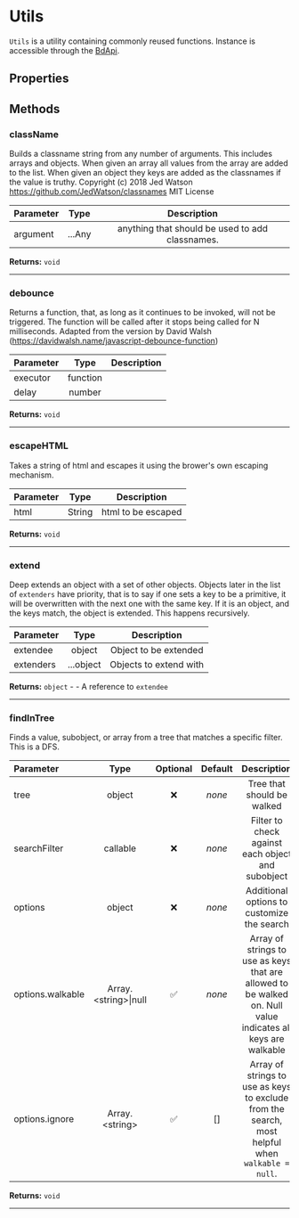 # Utils

`Utils` is a utility containing commonly reused functions. Instance is accessible through the [BdApi](./bdapi).

## Properties



## Methods

### className
Builds a classname string from any number of arguments. This includes arrays and objects. When given an array all values from the array are added to the list. When given an object they keys are added as the classnames if the value is truthy. Copyright (c) 2018 Jed Watson https://github.com/JedWatson/classnames MIT License

| Parameter |  Type  |       Description      |
|:----------|:------:|:----------------------:|
argument|...Any|anything that should be used to add classnames.

**Returns:** `void`
___

### debounce
Returns a function, that, as long as it continues to be invoked, will not be triggered. The function will be called after it stops being called for N milliseconds.  Adapted from the version by David Walsh (https://davidwalsh.name/javascript-debounce-function)

| Parameter |  Type  |       Description      |
|:----------|:------:|:----------------------:|
executor|function|
delay|number|

**Returns:** `void`
___

### escapeHTML
Takes a string of html and escapes it using the brower's own escaping mechanism.

| Parameter |  Type  |       Description      |
|:----------|:------:|:----------------------:|
html|String|html to be escaped

**Returns:** `void`
___

### extend
Deep extends an object with a set of other objects. Objects later in the list of `extenders` have priority, that is to say if one sets a key to be a primitive, it will be overwritten with the next one with the same key. If it is an object, and the keys match, the object is extended. This happens recursively.

| Parameter |  Type  |       Description      |
|:----------|:------:|:----------------------:|
extendee|object|Object to be extended
extenders|...object|Objects to extend with

**Returns:** `object` - - A reference to `extendee`
___

### findInTree
Finds a value, subobject, or array from a tree that matches a specific filter. This is a DFS.

| Parameter |  Type  | Optional | Default |       Description      |
|:----------|:------:|:--------:|:-------:|:----------------------:|
tree|object|&#x274C;|*none*|Tree that should be walked
searchFilter|callable|&#x274C;|*none*|Filter to check against each object and subobject
options|object|&#x274C;|*none*|Additional options to customize the search
options.walkable|Array.&lt;string&gt;\|null|&#x2705;|*none*|Array of strings to use as keys that are allowed to be walked on. Null value indicates all keys are walkable
options.ignore|Array.&lt;string&gt;|&#x2705;|[]|Array of strings to use as keys to exclude from the search, most helpful when `walkable = null`.

**Returns:** `void`
___
